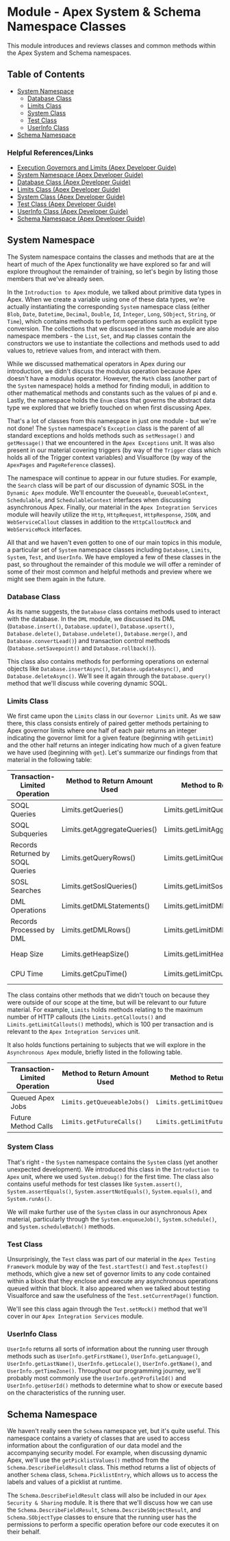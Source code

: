 # Module - Apex System & Schema Namespace Classes

This module introduces and reviews classes and common methods within the Apex System and Schema namespaces.

## Table of Contents

* [System Namespace](#system-namespace)
    * [Database Class](#database-class)
    * [Limits Class](#limits-class)
    * [System Class](#system-class)
    * [Test Class](#test-class)
    * [UserInfo Class](#userinfo-class)
* [Schema Namespace](#schema-namespace)

### Helpful References/Links

* [Execution Governors and Limits (Apex Developer Guide)](https://developer.salesforce.com/docs/atlas.en-us.apexcode.meta/apexcode/apex_gov_limits.htm)
* [System Namespace (Apex Developer Guide)](https://developer.salesforce.com/docs/atlas.en-us.apexcode.meta/apexcode/apex_namespace_System.htm)
* [Database Class (Apex Developer Guide)](https://developer.salesforce.com/docs/atlas.en-us.apexcode.meta/apexcode/apex_methods_system_database.htm#apex_methods_system_database)
* [Limits Class (Apex Developer Guide)](https://developer.salesforce.com/docs/atlas.en-us.apexcode.meta/apexcode/apex_methods_system_limits.htm#apex_methods_system_limits)
* [System Class (Apex Developer Guide)](https://developer.salesforce.com/docs/atlas.en-us.apexcode.meta/apexcode/apex_methods_system_system.htm#apex_methods_system_system)
* [Test Class (Apex Developer Guide)](https://developer.salesforce.com/docs/atlas.en-us.apexcode.meta/apexcode/apex_methods_system_test.htm#apex_methods_system_test)
* [UserInfo Class (Apex Developer Guide)](https://developer.salesforce.com/docs/atlas.en-us.apexcode.meta/apexcode/apex_methods_system_userinfo.htm#apex_methods_system_userinfo)
* [Schema Namespace (Apex Developer Guide)](https://developer.salesforce.com/docs/atlas.en-us.apexcode.meta/apexcode/apex_namespace_Schema.htm)

## System Namespace

The System namespace contains the classes and methods that are at the heart of much of the Apex functionality we have explored so far and will explore throughout the remainder of training, so let's begin by listing those members that we've already seen.

In the `Introduction to Apex` module, we talked about primitive data types in Apex. When we create a variable using one of these data types, we're actually instantiating the corresponding `System` namespace class (either `Blob`, `Date`, `Datetime`, `Decimal`, `Double`, `Id`, `Integer`, `Long`, `SObject`, `String`, or `Time`), which contains methods to perform operations such as explicit type conversion. The collections that we discussed in the same module are also namespace members - the `List`, `Set`, and `Map` classes contain the constructors we use to instantiate the collections and methods used to add values to, retrieve values from, and interact with them.

While we discussed mathematical operators in Apex during our introduction, we didn't discuss the modulus operation because Apex doesn't have a modulus operator. However, the `Math` class (another part of the `System` namespace) holds a method for finding moduli, in addition to other mathematical methods and constants such as the values of pi and e. Lastly, the namespace holds the `Enum` class that governs the abstract data type we explored that we briefly touched on when first discussing Apex.

That's a lot of classes from this namespace in just one module - but we're not done! The `System` namespace's `Exception` class is the parent of all standard exceptions and holds methods such as `setMessage()` and `getMessage()` that we encountered in the `Apex Exceptions` unit. It was also present in our material covering triggers (by way of the `Trigger` class which holds all of the Trigger context variables) and Visualforce (by way of the `ApexPages` and `PageReference` classes).

The namespace will continue to appear in our future studies. For example, the `Search` class will be part of our discussion of dynamic SOSL in the `Dynamic Apex` module. We'll encounter the `Queueable`, `QueueableContext`, `Schedulable`, and `SchedulableContext` interfaces when discussing asynchronous Apex. Finally, our material in the `Apex Integration Services` module will heavily utilize the `Http`, `HttpRequest`, `HttpResponse`, `JSON`, and `WebServiceCallout` classes in addition to the `HttpCalloutMock` and `WebServiceMock` interfaces.

All that and we haven't even gotten to one of our main topics in this module, a particular set of `System` namespace classes including `Database`, `Limits`, `System`, `Test`, and `UserInfo`. We have employed a few of these classes in the past, so throughout the remainder of this module we will offer a reminder of some of their most common and helpful methods and preview where we might see them again in the future.

### Database Class

As its name suggests, the `Database` class contains methods used to interact with the database. In the `DML` module, we discussed its DML (`Database.insert()`, `Database.update()`, `Database.upsert()`, `Database.delete()`, `Database.undelete()`, `Database.merge()`, and `Database.convertLead()`) and transaction control methods (`Database.setSavepoint()` and `Database.rollback()`).

This class also contains methods for performing operations on external objects like `Database.insertAsync()`, `Database.updateAsync()`, and `Database.deleteAsync()`. We'll see it again through the `Database.query()` method that we'll discuss while covering dynamic SOQL.

### Limits Class

We first came upon the `Limits` class in our `Governor Limits` unit. As we saw there, this class consists entirely of paired getter methods pertaining to Apex governor limits where one half of each pair returns an integer indicating the governor limit for a given feature (beginning wtih `getLimit`) and the other half returns an integer indicating how much of a given feature we have used (beginning with `get`). Let's summarize our findings from that material in the following table:

| Transaction-Limited Operation | Method to Return Amount Used | Method to Return Limit | Limit |
| ----------------- | ---------------------------- | ---------------------- | ----- |
| SOQL Queries | Limits.getQueries() | Limits.getLimitQueries() | 100 (synchronous) |
| SOQL Subqueries | Limits.getAggregateQueries() | Limits.getLimitAggregateQueries() | 300 (synchronous) |
| Records Returned by SOQL Queries | Limits.getQueryRows() | Limits.getLimitQueryRows() | 50,000 |
| SOSL Searches | Limits.getSoslQueries() | Limits.getLimitSoslQueries() | 20 |
| DML Operations | Limits.getDMLStatements() | Limits.getLimitDMLStatements() | 150 |
| Records Processed by DML | Limits.getDMLRows() | Limits.getLimitDMLRows() | 10,000 |
| Heap Size | Limits.getHeapSize() | Limits.getLimitHeapSize() | 6 MB (synchronous) |
| CPU Time | Limits.getCpuTime() | Limits.getLimitCpuTime() | 10 sec (synchronous) |

The class contains other methods that we didn't touch on because they were outside of our scope at the time, but will be relevant to our future material. For example, `Limits` holds methods relating to the maximum number of HTTP callouts (the `Limits.getCallouts()` and `Limits.getLimitCallouts()` methods), which is 100 per transaction and is relevant to the `Apex Integration Services` unit.

It also holds functions pertaining to subjects that we will explore in the `Asynchronous Apex` module, briefly listed in the following table.

| Transaction-Limited Operation | Method to Return Amount Used | Method to Return Limit | Limit |
| ----------------------------- | ---------------------------- | ---------------------- | ----- |
| Queued Apex Jobs | `Limits.getQueueableJobs()` | `Limits.getLimitQueueableJobs()` | 50 |
| Future Method Calls | `Limits.getFutureCalls()` | `Limits.getLimitFutureCalls()` | 50 |

### System Class

That's right - the `System` namespace contains the `System` class (yet another unexpected development). We introduced this class in the `Introduction to Apex` unit, where we used `System.debug()` for the first time. The class also contains useful methods for test classes like `System.assert()`, `System.assertEquals()`, `System.assertNotEquals()`, `System.equals()`, and `System.runAs()`.

We will make further use of the `System` class in our asynchronous Apex material, particularly through the `System.enqueueJob()`, `System.schedule()`, and `System.scheduleBatch()` methods.

### Test Class

Unsurprisingly, the `Test` class was part of our material in the `Apex Testing Framework` module by way of the `Test.startTest()` and `Test.stopTest()` methods, which give a new set of governor limits to any code contained within a block that they enclose and execute any asynchronous operations queued within that block. It also appeared when we talked about testing Visualforce and saw the usefulness of the `Test.setCurrentPage()` function.

We'll see this class again through the `Test.setMock()` method that we'll cover in our `Apex Integration Services` module.

### UserInfo Class

`UserInfo` returns all sorts of information about the running user through methods such as `UserInfo.getFirstName()`, `UserInfo.getLanguage()`, `UserInfo.getLastName()`, `UserInfo.getLocale()`, `UserInfo.getName()`, and `UserInfo.getTimeZone()`. Throughout our programming journey, we'll probably most commonly use the `UserInfo.getProfileId()` and `UserInfo.getUserId()` methods to determine what to show or execute based on the characteristics of the running user.

## Schema Namespace

We haven't really seen the `Schema` namespace yet, but it's quite useful. This namespace contains a variety of classes that are used to access information about the configuration of our data model and the accompanying security model. For example, when discussing dynamic Apex, we'll use the `getPicklistValues()` method from the `Schema.DescribeFieldResult` class. This method returns a list of objects of another `Schema` class, `Schema.PicklistEntry`, which allows us to access the labels and values of a picklist at runtime.

The `Schema.DescribeFieldResult` class will also be included in our `Apex Security & Sharing` module. It is there that we'll discuss how we can use the `Schema.DescribeFieldResult`, `Schema.DescribeSObjectResult`, and `Schema.SObjectType` classes to ensure that the running user has the permissions to perform a specific operation before our code executes it on their behalf.
